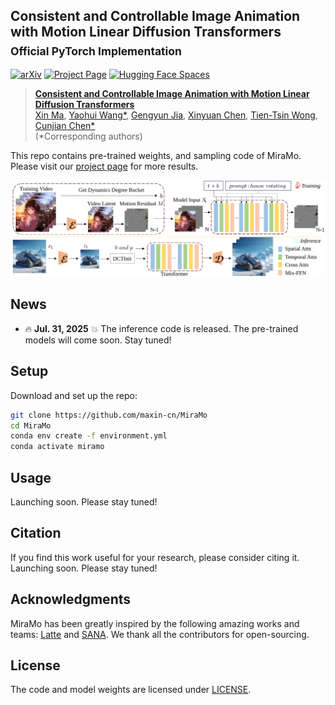 ## Consistent and Controllable Image Animation with Motion Linear Diffusion Transformers<br><sub>Official PyTorch Implementation</sub>

[![arXiv](https://img.shields.io/badge/arXiv-2401.03048-b31b1b.svg)](https://arxiv.org/abs/2401.03048)
[![Project Page](https://img.shields.io/badge/Project-Website-blue)](https://maxin-cn.github.io/miramo_project/)
[![Hugging Face Spaces](https://img.shields.io/badge/%F0%9F%A4%97%20Hugging%20Face-Spaces-yellow)](https://huggingface.co/spaces/maxin-cn/Latte-1)

> [**Consistent and Controllable Image Animation with Motion Linear Diffusion Transformers**](https://maxin-cn.github.io/cinemo_project/)<br>
> [Xin Ma](https://maxin-cn.github.io/), [Yaohui Wang*](https://wyhsirius.github.io/), [Gengyun Jia](https://scholar.google.com/citations?user=_04pkGgAAAAJ&hl=zh-CN), [Xinyuan Chen](https://scholar.google.com/citations?user=3fWSC8YAAAAJ), [Tien-Tsin Wong](https://ttwong12.github.io/myself.html), [Cunjian Chen*](https://cunjian.github.io/) <br>
> (*Corresponding authors)

This repo contains pre-trained weights, and sampling code of MiraMo. Please visit our [project page](https://maxin-cn.github.io/miramo_project/) for more results.

<div align="center">
    <img src="visuals/pipeline.svg">
</div>

## News

- 🔥 **Jul. 31, 2025** 💥 The inference code is released. The pre-trained models will come soon. Stay tuned!

## Setup

Download and set up the repo:

```bash
git clone https://github.com/maxin-cn/MiraMo
cd MiraMo
conda env create -f environment.yml
conda activate miramo
```

## Usage
Launching soon. Please stay tuned!

## Citation
If you find this work useful for your research, please consider citing it.
Launching soon. Please stay tuned!

## Acknowledgments
MiraMo has been greatly inspired by the following amazing works and teams: [Latte](https://github.com/Vchitect/Latte) and [SANA](https://github.com/NVlabs/Sana). We thank all the contributors for open-sourcing.

## License
The code and model weights are licensed under [LICENSE](LICENSE).